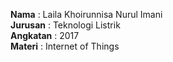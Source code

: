 **Nama** : Laila Khoirunnisa Nurul Imani  
**Jurusan** : Teknologi Listrik  
**Angkatan** : 2017  
**Materi**  : Internet  of Things